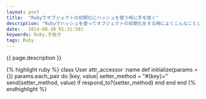 ```yaml
---
layout: post
title:  "Rubyでオブジェクトの初期化にハッシュを使う時に手を抜く"
description: "Rubyでハッシュを使ってオブジェクトの初期化をする時によくこんなことしてます"
date:   2014-08-30 01:31:58J
keywords: Ruby,手抜き
tags: Ruby
---
```


{{ page.description }}

{% highlight ruby %}
class User
  attr_accessor :name
  def initialize(params = {})
    params.each_pair do |key, value|
      setter_method = "#{key}="
      send(setter_method, value) if respond_to?(setter_method)
    end
  end
end
{% endhighlight %}
